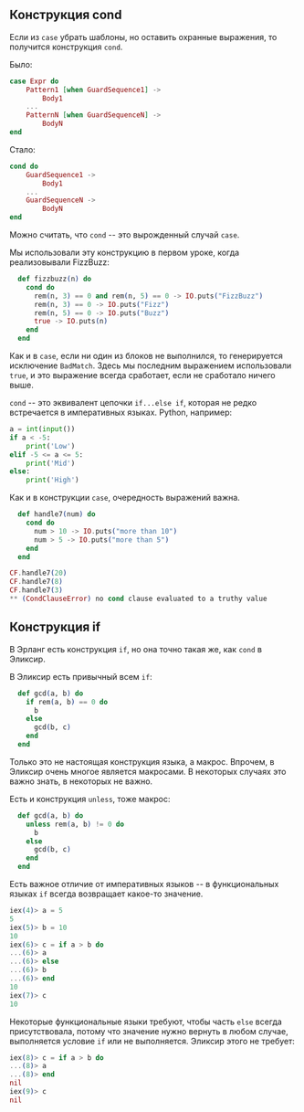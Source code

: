 ## Конструкция cond

Если из `case` убрать шаблоны, но оставить охранные выражения, то получится конструкция `cond`.

Было:

```elixir
case Expr do
    Pattern1 [when GuardSequence1] ->
        Body1
    ...
    PatternN [when GuardSequenceN] ->
        BodyN
end
```

Стало:

```elixir
cond do
    GuardSequence1 ->
        Body1
    ...
    GuardSequenceN ->
        BodyN
end
```

Можно считать, что `cond` -- это вырожденный случай `case`.

Мы использовали эту конструкцию в первом уроке, когда реализовывали FizzBuzz:

```elixir
  def fizzbuzz(n) do
    cond do
      rem(n, 3) == 0 and rem(n, 5) == 0 -> IO.puts("FizzBuzz")
      rem(n, 3) == 0 -> IO.puts("Fizz")
      rem(n, 5) == 0 -> IO.puts("Buzz")
      true -> IO.puts(n)
    end
  end
```

Как и в `case`, если ни один из блоков не выполнился, то генерируется исключение `BadMatch`. Здесь мы последним выражением использовали `true`, и это выражение всегда сработает, если не сработало ничего выше.

`cond` -- это эквивалент цепочки `if...else if`, которая не редко встречается в императивных языках. Python, например:

```python
a = int(input())
if a < -5:
    print('Low')
elif -5 <= a <= 5:
    print('Mid')
else:
    print('High')
```

Как и в конструкции `case`, очередность выражений важна.

```elixir
  def handle7(num) do
    cond do
      num > 10 -> IO.puts("more than 10")
      num > 5 -> IO.puts("more than 5")
    end
  end

CF.handle7(20)
CF.handle7(8)
CF.handle7(3)
** (CondClauseError) no cond clause evaluated to a truthy value
```


## Конструкция if

В Эрланг есть конструкция `if`, но она точно такая же, как `cond` в Эликсир.

В Эликсир есть привычный всем `if`:

```elixir
  def gcd(a, b) do
    if rem(a, b) == 0 do
      b
    else
      gcd(b, c)
    end
  end
```

Только это не настоящая конструкция языка, а макрос. Впрочем, в Эликсир очень многое является макросами. В некоторых случаях это важно знать, в некоторых не важно.

Есть и конструкция `unless`, тоже макрос:

```elixir
  def gcd(a, b) do
    unless rem(a, b) != 0 do
      b
    else
      gcd(b, c)
    end
  end
```

Есть важное отличие от императивных языков -- в функциональных языках `if` всегда возвращает какое-то значение.

```elixir
iex(4)> a = 5
5
iex(5)> b = 10
10
iex(6)> c = if a > b do
...(6)> a
...(6)> else
...(6)> b
...(6)> end
10
iex(7)> c
10
```

Некоторые функциональные языки требуют, чтобы часть `else` всегда присутствовала, потому что значение нужно вернуть в любом случае, выполняется условие `if` или не выполняется. Эликсир этого не требует:

```elixir
iex(8)> c = if a > b do
...(8)> a
...(8)> end
nil
iex(9)> c
nil
```
